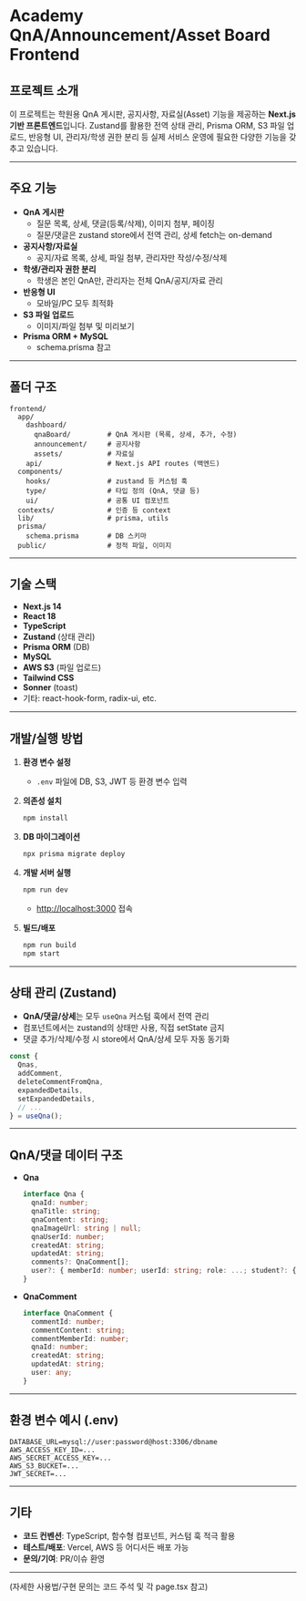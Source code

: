 # Academy QnA/Announcement/Asset Board Frontend

## 프로젝트 소개

이 프로젝트는 학원용 QnA 게시판, 공지사항, 자료실(Asset) 기능을 제공하는 **Next.js 기반 프론트엔드**입니다.
Zustand를 활용한 전역 상태 관리, Prisma ORM, S3 파일 업로드, 반응형 UI, 관리자/학생 권한 분리 등
실제 서비스 운영에 필요한 다양한 기능을 갖추고 있습니다.

---

## 주요 기능

- **QnA 게시판**
  - 질문 목록, 상세, 댓글(등록/삭제), 이미지 첨부, 페이징
  - 질문/댓글은 zustand store에서 전역 관리, 상세 fetch는 on-demand
- **공지사항/자료실**
  - 공지/자료 목록, 상세, 파일 첨부, 관리자만 작성/수정/삭제
- **학생/관리자 권한 분리**
  - 학생은 본인 QnA만, 관리자는 전체 QnA/공지/자료 관리
- **반응형 UI**
  - 모바일/PC 모두 최적화
- **S3 파일 업로드**
  - 이미지/파일 첨부 및 미리보기
- **Prisma ORM + MySQL**
  - schema.prisma 참고

---

## 폴더 구조

```
frontend/
  app/
    dashboard/
      qnaBoard/         # QnA 게시판 (목록, 상세, 추가, 수정)
      announcement/     # 공지사항
      assets/           # 자료실
    api/                # Next.js API routes (백엔드)
  components/
    hooks/              # zustand 등 커스텀 훅
    type/               # 타입 정의 (QnA, 댓글 등)
    ui/                 # 공통 UI 컴포넌트
  contexts/             # 인증 등 context
  lib/                  # prisma, utils
  prisma/
    schema.prisma       # DB 스키마
  public/               # 정적 파일, 이미지
```

---

## 기술 스택

- **Next.js 14**
- **React 18**
- **TypeScript**
- **Zustand** (상태 관리)
- **Prisma ORM** (DB)
- **MySQL**
- **AWS S3** (파일 업로드)
- **Tailwind CSS**
- **Sonner** (toast)
- 기타: react-hook-form, radix-ui, etc.

---

## 개발/실행 방법

1. **환경 변수 설정**
   - `.env` 파일에 DB, S3, JWT 등 환경 변수 입력
2. **의존성 설치**
   ```bash
   npm install
   ```
3. **DB 마이그레이션**
   ```bash
   npx prisma migrate deploy
   ```
4. **개발 서버 실행**
   ```bash
   npm run dev
   ```
   - [http://localhost:3000](http://localhost:3000) 접속

5. **빌드/배포**
   ```bash
   npm run build
   npm start
   ```

---

## 상태 관리 (Zustand)

- **QnA/댓글/상세**는 모두 `useQna` 커스텀 훅에서 전역 관리
- 컴포넌트에서는 zustand의 상태만 사용, 직접 setState 금지
- 댓글 추가/삭제/수정 시 store에서 QnA/상세 모두 자동 동기화

```ts
const {
  Qnas,
  addComment,
  deleteCommentFromQna,
  expandedDetails,
  setExpandedDetails,
  // ...
} = useQna();
```

---

## QnA/댓글 데이터 구조

- **Qna**
  ```ts
  interface Qna {
    qnaId: number;
    qnaTitle: string;
    qnaContent: string;
    qnaImageUrl: string | null;
    qnaUserId: number;
    createdAt: string;
    updatedAt: string;
    comments?: QnaComment[];
    user?: { memberId: number; userId: string; role: ...; student?: { studentName: string } }
  }
  ```
- **QnaComment**
  ```ts
  interface QnaComment {
    commentId: number;
    commentContent: string;
    commentMemberId: number;
    qnaId: number;
    createdAt: string;
    updatedAt: string;
    user: any;
  }
  ```

---

## 환경 변수 예시 (.env)

```
DATABASE_URL=mysql://user:password@host:3306/dbname
AWS_ACCESS_KEY_ID=...
AWS_SECRET_ACCESS_KEY=...
AWS_S3_BUCKET=...
JWT_SECRET=...
```

---

## 기타

- **코드 컨벤션**: TypeScript, 함수형 컴포넌트, 커스텀 훅 적극 활용
- **테스트/배포**: Vercel, AWS 등 어디서든 배포 가능
- **문의/기여**: PR/이슈 환영

---

(자세한 사용법/구현 문의는 코드 주석 및 각 page.tsx 참고)
